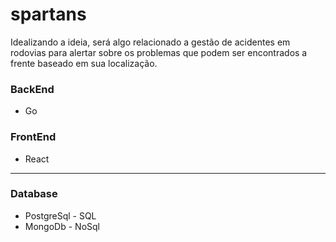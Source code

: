 # spartans
Idealizando a ideia, será algo relacionado a gestão de acidentes em rodovias para alertar sobre os problemas que podem ser encontrados a frente baseado em sua localização. 

### BackEnd
- Go

### FrontEnd
- React

___

### Database
- PostgreSql - SQL
- MongoDb - NoSql